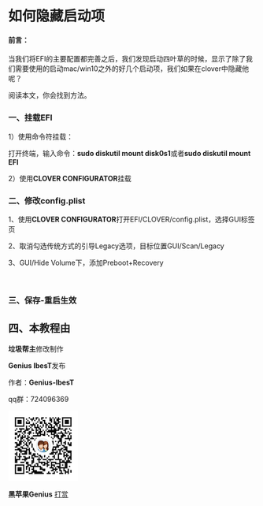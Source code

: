 # 如何隐藏启动项

#### 前言：

当我们将EFI的主要配置都完善之后，我们发现启动四叶草的时候，显示了除了我们需要使用的启动mac/win10之外的好几个启动项，我们如果在clover中隐藏他呢？

阅读本文，你会找到方法。

### 一、挂载EFI

1）使用命令符挂载：

打开终端，输入命令：**sudo diskutil mount disk0s1**或者**sudo diskutil mount EFI**

2）使用**CLOVER CONFIGURATOR**挂载

### 二、修改config.plist

1、使用**CLOVER CONFIGURATOR**打开EFI/CLOVER/config.plist，选择GUI标签页

2、取消勾选传统方式的引导Legacy选项，目标位置GUI/Scan/Legacy

3、GUI/Hide Volume下，添加Preboot+Recovery

![]()

### 三、保存-重启生效



## 四、本教程由

**垃圾帮主**修改制作

**Genius lbesT**发布

作者：**Genius-lbesT**

qq群：724096369

![](https://github.com/Lubibest/Hackintosh/blob/master/JPG/QQ.png)

 **黑苹果Genius**   [打赏](https://github.com/Lubibest/About-Genius-lbesT)
